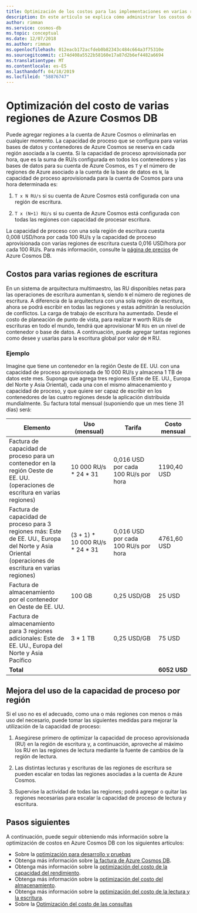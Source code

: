 ```yaml
---
title: Optimización de los costos para las implementaciones en varias regiones de Azure Cosmos DB
description: En este artículo se explica cómo administrar los costos de las implementaciones en varias regiones de Azure Cosmos DB.
author: rimman
ms.service: cosmos-db
ms.topic: conceptual
ms.date: 12/07/2018
ms.author: rimman
ms.openlocfilehash: 012eacb172acfdeb0b82343c484c664a3f75310e
ms.sourcegitcommit: c174d408a5522b58160e17a87d2b6ef4482a6694
ms.translationtype: MT
ms.contentlocale: es-ES
ms.lasthandoff: 04/18/2019
ms.locfileid: "58876747"
---
```

# <a name="optimize-multi-region-cost-in-azure-cosmos-db"></a>Optimización del costo de varias regiones de Azure Cosmos DB

Puede agregar regiones a la cuenta de Azure Cosmos o eliminarlas en cualquier momento. La capacidad de proceso que se configura para varias bases de datos y contenedores de Azure Cosmos se reserva en cada región asociada a la cuenta. Si la capacidad de proceso aprovisionada por hora, que es la suma de RU/s configurada en todos los contenedores y las bases de datos para su cuenta de Azure Cosmos, es `T` y el número de regiones de Azure asociado a la cuenta de la base de datos es `N`, la capacidad de proceso aprovisionada para la cuenta de Cosmos para una hora determinada es:

1. `T x N RU/s` si su cuenta de Azure Cosmos está configurada con una región de escritura. 

1. `T x (N+1) RU/s` si su cuenta de Azure Cosmos está configurada con todas las regiones con capacidad de procesar escritura. 

La capacidad de proceso con una sola región de escritura cuesta 0,008 USD/hora por cada 100 RU/s y la capacidad de proceso aprovisionada con varias regiones de escritura cuesta 0,016 USD/hora por cada 100 RU/s. Para más información, consulte la [página de precios](https://azure.microsoft.com/pricing/details/cosmos-db/) de Azure Cosmos DB.

## <a name="costs-for-multiple-write-regions"></a>Costos para varias regiones de escritura

En un sistema de arquitectura multimaestro, las RU disponibles netas para las operaciones de escritura aumentan `N`, siendo `N` el número de regiones de escritura. A diferencia de la arquitectura con una sola región de escritura, ahora se podrá escribir en todas las regiones y estas admitirán la resolución de conflictos. La carga de trabajo de escritura ha aumentado. Desde el costo de planeación de punto de vista, para realizar `M` worth RU/s de escrituras en todo el mundo, tendrá que aprovisionar M `RUs` en un nivel de contenedor o base de datos. A continuación, puede agregar tantas regiones como desee y usarlas para la escritura global por valor de `M` RU. 

### <a name="example"></a>Ejemplo

Imagine que tiene un contenedor en la región Oeste de EE. UU. con una capacidad de proceso aprovisionada de 10 000 RU/s y almacena 1 TB de datos este mes. Suponga que agrega tres regiones (Este de EE. UU., Europa del Norte y Asia Oriental), cada una con el mismo almacenamiento y capacidad de proceso, y que quiere ser capaz de escribir en los contenedores de las cuatro regiones desde la aplicación distribuida mundialmente. Su factura total mensual (suponiendo que un mes tiene 31 días) será:

|**Elemento**|**Uso (mensual)**|**Tarifa**|**Costo mensual**|
|----|----|----|----|
|Factura de capacidad de proceso para un contenedor en la región Oeste de EE. UU. (operaciones de escritura en varias regiones) |10 000 RU/s * 24 * 31 |0,016 USD por cada 100 RU/s por hora |1190,40 USD |
|Factura de capacidad de proceso para 3 regiones más: Este de EE. UU., Europa del Norte y Asia Oriental (operaciones de escritura en varias regiones) |(3 + 1) * 10 000 RU/s * 24 * 31 |0,016 USD por cada 100 RU/s por hora |4761,60 USD |
|Factura de almacenamiento por el contenedor en Oeste de EE. UU. |100 GB |0,25 USD/GB |25 USD |
|Factura de almacenamiento para 3 regiones adicionales: Este de EE. UU., Europa del Norte y Asia Pacífico |3 * 1 TB |0,25 USD/GB |75 USD |
|**Total**|||**6052 USD** |

## <a name="improve-throughput-utilization-on-a-per-region-basis"></a>Mejora del uso de la capacidad de proceso por región

Si el uso no es el adecuado, como una o más regiones con menos o más uso del necesario, puede tomar las siguientes medidas para mejorar la utilización de la capacidad de proceso:  

1. Asegúrese primero de optimizar la capacidad de proceso aprovisionada (RU) en la región de escritura y, a continuación, aproveche al máximo los RU en las regiones de lectura mediante la fuente de cambios de la región de lectura. 

2. Las distintas lecturas y escrituras de las regiones de escritura se pueden escalar en todas las regiones asociadas a la cuenta de Azure Cosmos. 

3. Supervise la actividad de todas las regiones; podrá agregar o quitar las regiones necesarias para escalar la capacidad de proceso de lectura y escritura.

## <a name="next-steps"></a>Pasos siguientes

A continuación, puede seguir obteniendo más información sobre la optimización de costos en Azure Cosmos DB con los siguientes artículos:

* Sobre la [optimización para desarrollo y pruebas](optimize-dev-test.md)
* Obtenga más información sobre [la factura de Azure Cosmos DB](understand-your-bill.md).
* Obtenga más información sobre la [optimización del costo de la capacidad del rendimiento](optimize-cost-throughput.md).
* Obtenga más información sobre la [optimización del costo del almacenamiento](optimize-cost-storage.md).
* Obtenga más información sobre la [optimización del costo de la lectura y la escritura](optimize-cost-reads-writes.md).
* Sobre la [Optimización del costo de las consultas](optimize-cost-queries.md)

